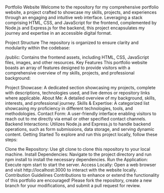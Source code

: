 Portfolio Website
Welcome to the repository for my comprehensive portfolio website, a project crafted to showcase my skills, projects, and experiences through an engaging and intuitive web interface. Leveraging a stack comprising HTML, CSS, and JavaScript for the frontend, complemented by Node.js and Express.js for the backend, this project encapsulates my journey and expertise in an accessible digital format.

Project Structure
The repository is organized to ensure clarity and modularity within the codebase:

/public: Contains the frontend assets, including HTML, CSS, JavaScript files, images, and other resources.
Key Features
This portfolio website boasts an array of features designed to provide visitors with a comprehensive overview of my skills, projects, and professional background:


Project Showcase: A dedicated section showcasing my projects, complete with descriptions, technologies used, and live demos or repository links where applicable.
About Me: A detailed overview of my background, skills, interests, and professional journey.
Skills & Expertise: A categorized list showcasing my proficiency in different technologies, tools, and methodologies.
Contact Form: A user-friendly interface enabling visitors to reach out to me directly via email or other specified contact channels.
Backend Interactions: Utilizes Node.js and Express.js to handle backend operations, such as form submissions, data storage, and serving dynamic content.
Getting Started
To explore and run this project locally, follow these steps:

Clone the Repository: Use git clone <repository-url> to clone this repository to your local machine.
Install Dependencies: Navigate to the project directory and run npm install to install the necessary dependencies.
Run the Application: Execute npm start to start the server.
Access Locally: Open a web browser and visit http://localhost:3000 to interact with the website locally.
Contribution Guidelines
Contributions to enhance or extend the functionality of this portfolio are encouraged! Please fork the repository, create a new branch for your modifications, and submit a pull request for review.
